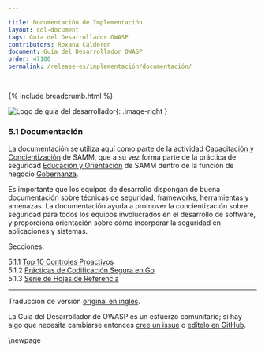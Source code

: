 ```yaml
---

title: Documentación de Implementación
layout: col-document
tags: Guía del Desarrollador OWASP
contributors: Roxana Calderon
document: Guía del Desarrollador OWASP
order: 47100
permalink: /release-es/implementación/documentación/

---
```


{% include breadcrumb.html %}

<style type="text/css">
.image-right {
  height: 180px;
  display: block;
  margin-left: auto;
  margin-right: auto;
  float: right;
}
</style>

![Logo de guía del desarrollador](../../../assets/images/dg_logo_bbd.png "Guía del Desarrollador OWASP"){: .image-right }

### 5.1 Documentación

La documentación se utiliza aquí como parte de la actividad [Capacitación y Concientización][sammgegta] de SAMM,
que a su vez forma parte de la práctica de seguridad [Educación y Orientación][sammgeg] de SAMM
dentro de la función de negocio [Gobernanza][sammg].

Es importante que los equipos de desarrollo dispongan de buena documentación sobre técnicas de seguridad,
frameworks, herramientas y amenazas.
La documentación ayuda a promover la concientización sobre seguridad para todos los equipos involucrados
en el desarrollo de software, y proporciona orientación sobre cómo incorporar la seguridad en aplicaciones y sistemas.

Secciones:

5.1.1 [Top 10 Controles Proactivos](01-proactive-controls.md)  
5.1.2 [Prácticas de Codificación Segura en Go](02-go-scp.md)  
5.1.3 [Serie de Hojas de Referencia](03-cheatsheets.md)  

----
Traducción de versión [original en inglés][release0710].

La Guía del Desarrollador de OWASP es un esfuerzo comunitario; si hay algo que necesita cambiarse
entonces [cree un issue][issue0710] o [edítelo en GitHub][edit0710].

[release0710]: https://github.com/OWASP/www-project-developer-guide/blob/main/release/07-implementation/01-documentation/toc.md
[edit0710]: https://github.com/OWASP/www-project-developer-guide/blob/main/draft/07-implementation/01-documentation/toc.md
[issue0710]: https://github.com/OWASP/www-project-developer-guide/issues/new?labels=enhancement&template=request.md&title=Update:%2007-implementation/01-documentation/00-toc
[sammg]: https://owaspsamm.org/model/governance/
[sammgeg]: https://owaspsamm.org/model/governance/education-and-guidance/
[sammgegta]: https://owaspsamm.org/model/governance/education-and-guidance/stream-a/

\newpage
